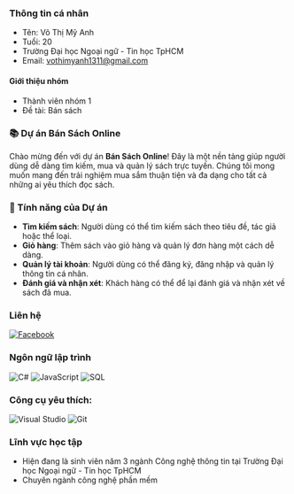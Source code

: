 ### Thông tin cá nhân
- Tên: Võ Thị Mỹ Anh
- Tuổi: 20
-  Trường Đại học Ngoại ngữ - Tin học TpHCM
- Email: vothimyanh1311@gmail.com
#### Giới thiệu nhóm
- Thành viên nhóm 1
- Đề tài: Bán sách
### 📚 Dự án Bán Sách Online
Chào mừng đến với dự án **Bán Sách Online**! Đây là một nền tảng giúp người dùng dễ dàng tìm kiếm, mua và quản lý sách trực tuyến. Chúng tôi mong muốn mang đến trải nghiệm mua sắm thuận tiện và đa dạng cho tất cả những ai yêu thích đọc sách.
### 🚀 Tính năng của Dự án
- **Tìm kiếm sách**: Người dùng có thể tìm kiếm sách theo tiêu đề, tác giả hoặc thể loại.
- **Giỏ hàng**: Thêm sách vào giỏ hàng và quản lý đơn hàng một cách dễ dàng.
- **Quản lý tài khoản**: Người dùng có thể đăng ký, đăng nhập và quản lý thông tin cá nhân.
- **Đánh giá và nhận xét**: Khách hàng có thể để lại đánh giá và nhận xét về sách đã mua.
### Liên hệ
[![Facebook](https://img.shields.io/badge/Facebook-%231877F2.svg?style=for-the-badge&logo=Facebook&logoColor=white)](https://www.facebook.com/myanh040404040404?mibextid=LQQJ4d)
### Ngôn ngữ lập trình
![C#](https://img.shields.io/badge/C%23-239120?style=for-the-badge&logo=c-sharp&logoColor=white)
![JavaScript](https://img.shields.io/badge/JavaScript-F7DF1E?style=for-the-badge&logo=javascript&logoColor=black)
![SQL](https://img.shields.io/badge/SQL-4479A1?style=for-the-badge&logo=sql&logoColor=white)

### Công cụ yêu thích:
![Visual Studio](https://img.shields.io/badge/Visual_Studio-5C2D91?style=for-the-badge&logo=visual%20studio&logoColor=white)
![Git](https://img.shields.io/badge/Git-F05032?style=for-the-badge&logo=git&logoColor=white)

### Lĩnh vực học tập
- Hiện đang là sinh viên năm 3 ngành Công nghệ thông tin tại Trường Đại học Ngoại ngữ - Tin học TpHCM
- Chuyên ngành công nghệ phần mềm
